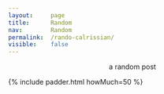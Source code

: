 ```yaml
---
layout:     page
title:      Random
nav:        Random
permalink:  /rando-calrissian/
visible:    false
---
```


<center>
    <a id="rando" class="post-link">a random post</a>
</center>

<script>
    function choose(l) {
        var i = Math.floor(Math.random() * l.length);
        return l[i]
    }

    var l = ["stopping", "google", "siderea", "hplr", "maniac", "heron", "experi", "med", "mogos", "bright", "spotify", "svengali", "dark-math", "pg", "stats", "clearer", "actadd", "swift", "ifp", "disco", "ladder", "hype", "association", "horses", "country", "aaronson", "sweep", "big3", "nownost", "benchmarks", "frank", "forecasters", "phil-harvey", "memoria", "logoff", "jvn", "palmer", "tools", "fermi", "codes", "masks", "gist", "vegetables", "ai-risk", "lgfo", "sceptic", "meat", "sincerity", "adventure", "graphs", "stims", "cornaro", "better-maths", "nation-sound", "culture", "acais", "ignorance", "self-help", "ai-ethics", "sites", "games-of-life", "stuff", "ilp", "strength", "watts", "psych", "uncritical", "pills", "odyssey", "dota", "insurance", "introspect", "consent", "corp", "scarcity", "meditation", "why-yoga", "ficciones", "libya", "ou", "fivebooks", "perelman", "homicide", "blindsight", "x-for-all", "browser", "aubyn", "broadness", "demarcation", "anti-ethics", "curiosity", "strangers", "einstein", "flu", "grids", "esa-deaths/", "ceiling", "enigma", "first-computers", "no-philosopher", "you", "education", "uranverein", "genes-out/", "barrier", "pi-tau/", "history", "data-science/", "zhang", "anthropology/", "controversy/", "eagox", "worst", "automatic/", "overheads", "vegan", "magic", "ages", "accommodation/", "piety", "grapes", "quality", "conversion/", "relative", "anaesthetatron", "maximum/", "aesthetics-and-ethics", "ea-origin", "bootstraps", "nofx", "hume", "instrument", "aid/", "frege", "brainwash", "russell", "scotch", "econ-life", "rubin", "dreaming", "england", "pomo", "jest", "econ", "mysticism", "hoom", "tractatus", "punk", "love"]
    post = choose(l);
    url = 'https://gleech.org/' + post
    a = document.getElementById("rando");
    a.setAttribute('href', url);
</script>


{%  include padder.html     howMuch=50   %}